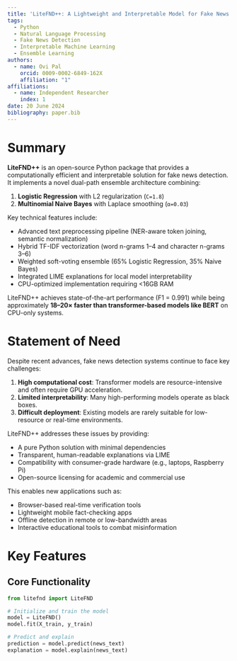 ```yaml
---
title: 'LiteFND++: A Lightweight and Interpretable Model for Fake News Detection'
tags:
  - Python
  - Natural Language Processing
  - Fake News Detection
  - Interpretable Machine Learning
  - Ensemble Learning
authors:
  - name: Ovi Pal
    orcid: 0009-0002-6849-162X
    affiliation: "1"
affiliations:
  - name: Independent Researcher
    index: 1
date: 20 June 2024
bibliography: paper.bib
---
```


# Summary

**LiteFND++** is an open-source Python package that provides a computationally efficient and interpretable solution for fake news detection. It implements a novel dual-path ensemble architecture combining:

1. **Logistic Regression** with L2 regularization (`C=1.8`)
2. **Multinomial Naive Bayes** with Laplace smoothing (`α=0.03`)

Key technical features include:

- Advanced text preprocessing pipeline (NER-aware token joining, semantic normalization)
- Hybrid TF-IDF vectorization (word n-grams 1–4 and character n-grams 3–6)
- Weighted soft-voting ensemble (65% Logistic Regression, 35% Naive Bayes)
- Integrated LIME explanations for local model interpretability
- CPU-optimized implementation requiring <16GB RAM

LiteFND++ achieves state-of-the-art performance (F1 = 0.991) while being approximately **18–20× faster than transformer-based models like BERT** on CPU-only systems.

# Statement of Need

Despite recent advances, fake news detection systems continue to face key challenges:

1. **High computational cost**: Transformer models are resource-intensive and often require GPU acceleration.
2. **Limited interpretability**: Many high-performing models operate as black boxes.
3. **Difficult deployment**: Existing models are rarely suitable for low-resource or real-time environments.

LiteFND++ addresses these issues by providing:

- A pure Python solution with minimal dependencies
- Transparent, human-readable explanations via LIME
- Compatibility with consumer-grade hardware (e.g., laptops, Raspberry Pi)
- Open-source licensing for academic and commercial use

This enables new applications such as:

- Browser-based real-time verification tools
- Lightweight mobile fact-checking apps
- Offline detection in remote or low-bandwidth areas
- Interactive educational tools to combat misinformation

# Key Features

## Core Functionality

```python
from litefnd import LiteFND

# Initialize and train the model
model = LiteFND()
model.fit(X_train, y_train)

# Predict and explain
prediction = model.predict(news_text)
explanation = model.explain(news_text)
